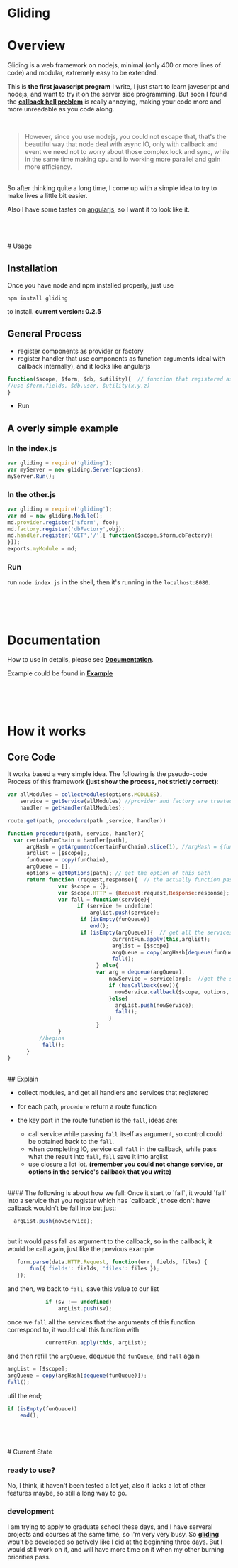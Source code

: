 <!-- gliding -->
<!-- Copyright(c) 2014 Xinyu Zhang bevis@mail.ustc.edu.cn -->
<!-- MIT Licensed -->

# Gliding

# Overview
Gliding is a web framework on nodejs, minimal (only 400 or more lines of code) and modular, extremely easy to be extended. 


This is __the first javascript program__ I write, I just start to learn javescript and nodejs, and want to try it on the server side programming. But soon I found the [__callback hell problem__](http://callbackhell.com/) is really annoying, making your code more and more unreadable as you code along. 

<br>

>However, since you use nodejs, you could not escape that, that's the beautiful way that node deal with async IO, only with callback and event we need not to worry about those complex lock and sync, while in the same time making cpu and io working more parallel and gain more efficiency.

<br>
So after thinking quite a long time, I come up with a simple idea to try to make lives a little bit easier.

Also I have some tastes on [angularjs](https://github.com/angular), so I want it to look like it.




<br>
<br>
<br>
# Usage 

## Installation

Once you have node and npm installed properly, just use

```shell
npm install gliding
```
to install. __current version: 0.2.5__

## General Process
- register components as provider or factory
- register handler that use components as function arguments (deal with callback internally), and it looks like angularjs 
```js
function($scope, $form, $db, $utility){  // function that registered as handlers
//use $form.fields, $db.user, $utility(x,y,z) 
}
```
- Run


## A overly simple example

### In the index.js
```js
var gliding = require('gliding');
var myServer = new gliding.Server(options);
myServer.Run(); 
```

### In the other.js
```js
var gliding = require('gliding');
var md = new gliding.Module(); 
md.provider.register('$form', foo);
md.factory.register('dbFactory',obj);
md.handler.register('GET','/',[ function($scope,$form,dbFactory){
}]);
exports.myModule = md;
```

### Run
run `node index.js` in the shell, then it's running in the `localhost:8080`.


<br>
<br>
<br>

# Documentation

How to use in details, please see [__Documentation__](https://github.com/BenBBear/gliding/blob/master/doc/Documentation.md).


Example could be found in [__Example__](https://github.com/BenBBear/gliding/blob/master/doc/example.md)

<br>
<br>
<br>

# How it works
## Core Code
It works based a very simple idea. The following is the pseudo-code Process of this framework __(just show the process, not strictly correct)__:

```js
var allModules = collectModules(options.MODULES),
    service = getService(allModules) //provider and factory are treated the same internally
    handler = getHandler(allModules);

route.get(path, procedure(path ,service, handler))

function procedure(path, service, handler){
  var certainFunChain = handler[path],
      argHash = getArgument(certainFunChain).slice(1), //argHash = {fun: ['$form','$factory']} , slice(1) since every function has $scope as the first argument
      arglist = [$scope];,
      funQueue = copy(funChain),
      argQueue = [],
      options = getOptions(path); // get the option of this path
      return function (request,response){  // the actually function passed in route.get
                var $scope = {};
                var $scope.HTTP = {Request:request,Response:response}; //pass data across handlers and services
                var fall = function(service){
                      if (service != undefine)
                          arglist.push(service);
                       if (isEmpty(funQueue))   
                          end();
                       if (isEmpty(argQueue)){  // get all the services
                                 currentFun.apply(this,arglist);
                                 arglist = [$scope]
                                 argQueue = copy(argHash[dequeue(funQueue)]);
                                 fall();
                            } else{
                            var arg = dequeue(argQueue),
                                nowService = service[arg];  //get the service that this string correspond
                                if (hasCallback(sev)){
                                  nowService.callback($scope, options, fall);
                                }else{
                                  argList.push(nowService);
                                  fall();
                                }
                            }                             
                }                               
          //begins 
           fall();
      }
}

```
<br>
## Explain 

- collect modules, and get all handlers and services that registered

- for each path, `procedure` return a route function

- the key part in the route function is the `fall`, ideas are:
  - call service while passing `fall` itself as argument, so control could be obtained back to the `fall`.
  - when completing IO, service call `fall` in the callback, while pass what the result into `fall`, `fall` save it into arglist
  - use closure a lot lot. __(remember you could not change service, or options in the service's callback that you write)__
 
<br>
#### The following is about how we fall:
Once it start to `fall`, it would `fall` into a service that you register which has `callback`, those don't have callback wouldn't be fall into but just:

```js 
  argList.push(nowService); 
  
```

but it would pass fall as argument to the callback, so in the callback, it would be call again, just like the previous example
```js
   form.parse(data.HTTP.Request, function(err, fields, files) {
       fun({'fields': fields, 'files': files });
   });
```
and then, we back to `fall`, save this value to our list
```js
            if (sv !== undefined)
                argList.push(sv);
```
once we `fall` all the services that the arguments of this function correspond to, it would call this function with 
```js
            currentFun.apply(this, argList);
```
and then refill the `argQueue`, dequeue the `funQueue`, and `fall` again
```js
argList = [$scope];
argQueue = copy(argHash[dequeue(funQueue)]);
fall();
```
util the end;
```js
if (isEmpty(funQueue))   
    end();
```

<br>
<br>
<br>
#  Current State

### ready to use?
No, I think, it haven't been tested a lot yet, also it lacks a lot of other features maybe, so still a long way to go.

### development

I am trying to apply to graduate school these days, and I have serveral projects and courses at the same time, so I'm very very busy. So [__gliding__](https://github.com/BenBBear/gliding) wou't be developed so actively like I did at the beginning three days. But I would still work on it, and will have more time on it when my other burning priorities pass.
